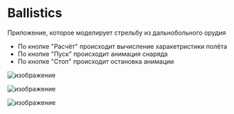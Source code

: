 # Ballistics
Приложение, которое моделирует стрельбу из дальнобольного орудия

- По кнопке "Расчёт" происходит вычисление харакетристики полёта
- По кнопке "Пуск" происходит анимация снаряда
- По кнопке "Стоп" происходит остановка анимации

![изображение](https://user-images.githubusercontent.com/90932934/159388012-e34a5224-3c38-42fa-9c59-8b03061b8054.png)

![изображение](https://user-images.githubusercontent.com/90932934/159387978-5fa3818e-11cf-4d43-ba98-9b954f1af3c8.png)

![изображение](https://user-images.githubusercontent.com/90932934/159388031-12dde673-df59-48f9-bdd0-c20c11da528b.png)
